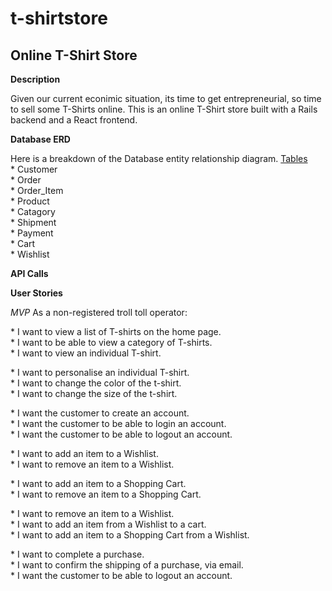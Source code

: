 # t-shirtstore
<h2>Online T-Shirt Store</h2>

<b>Description</b>

<p>
  Given our current econimic situation, its time to get entrepreneurial, so time to sell some T-Shirts online. This is an online T-Shirt store built with a Rails backend and a React frontend. 
  
</p>

<b>Database ERD</b>
<p>
Here is a breakdown of the Database entity relationship diagram. 
<u>Tables</u>
<br />
* Customer<br />
* Order<br />
* Order_Item<br />
* Product<br />
* Catagory<br />
* Shipment<br />
* Payment<br />
* Cart<br />
* Wishlist<br />
</p>

<b> API Calls </b>
<p>


</p>

<b> User Stories </b>
<p>
<i>MVP</i>
As a non-registered troll toll operator:<br />
  <p>
* I want to view a list of T-shirts on the home page.<br />
* I want to be able to view a category of T-shirts. <br />
* I want to view an individual T-shirt. <br />
  </p><p>
* I want to personalise an individual T-shirt. <br />
* I want to change the color of the t-shirt. <br />
* I want to change the size of the t-shirt. <br />
  </p><p>
* I want the customer to create an account. <br />
* I want the customer to be able to login an account. <br />  
* I want the customer to be able to logout an account. <br />  
  </p><p>
* I want to add an item to a Wishlist. <br />
* I want to remove an item to a Wishlist. <br />
  </p><p>
* I want to add an item to a Shopping Cart. <br />
* I want to remove an item to a Shopping Cart. <br />
  </p><p>
* I want to remove an item to a Wishlist. <br />
* I want to add an item from a Wishlist to a cart. <br />
* I want to add an item to a Shopping Cart from a Wishlist. <br />
  </p><p>  
* I want to complete a purchase. <br />
* I want to confirm the shipping of a purchase, via email. <br />
* I want the customer to be able to logout an account. <br />  
  <p>
<br />
</p>



